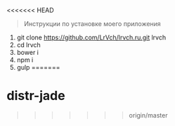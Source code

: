 <<<<<<< HEAD
> Инструкции по установке моего приложения

1. git clone https://github.com/LrVch/lrvch.ru.git lrvch
2. cd lrvch
3. bower i
4. npm i
5. gulp
=======
# distr-jade
>>>>>>> origin/master
